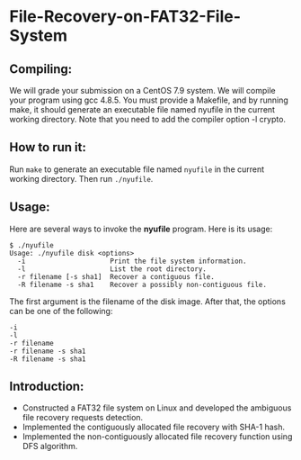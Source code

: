 # File-Recovery-on-FAT32-File-System

## Compiling:

We will grade your submission on a CentOS 7.9 system. We will compile your program using gcc 4.8.5. You must provide a Makefile, and by running make, it should generate an executable file named nyufile in the current working directory. Note that you need to add the compiler option -l crypto.

## How to run it:

Run `make` to generate an executable file named `nyufile` in the current working directory. Then run `./nyufile`.

## Usage:

Here are several ways to invoke the **nyufile** program. Here is its usage:

```
$ ./nyufile
Usage: ./nyufile disk <options>
  -i                     Print the file system information.
  -l                     List the root directory.
  -r filename [-s sha1]  Recover a contiguous file.
  -R filename -s sha1    Recover a possibly non-contiguous file.
```

The first argument is the filename of the disk image. After that, the options can be one of the following:

```
-i
-l
-r filename
-r filename -s sha1
-R filename -s sha1
```

## Introduction:

- Constructed a FAT32 file system on Linux and developed the ambiguous file recovery requests detection.
- Implemented the contiguously allocated file recovery with SHA-1 hash.
- Implemented the non-contiguously allocated file recovery function using DFS algorithm.